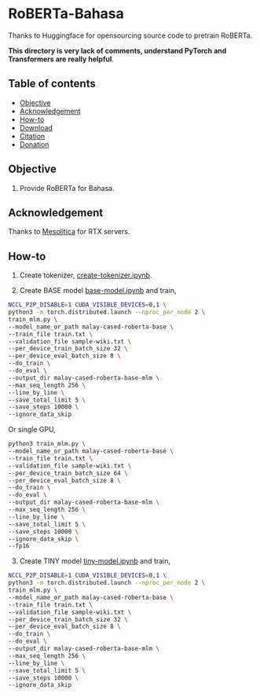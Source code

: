 # RoBERTa-Bahasa

Thanks to Huggingface for opensourcing source code to pretrain RoBERTa.

**This directory is very lack of comments, understand PyTorch and Transformers are really helpful**.

## Table of contents
  * [Objective](#objective)
  * [Acknowledgement](#acknowledgement)
  * [How-to](#how-to)
  * [Download](#download)
  * [Citation](#citation)
  * [Donation](#donation)

## Objective

1. Provide RoBERTa for Bahasa.

## Acknowledgement

Thanks to [Mesolitica](https://mesolitica.com/) for RTX servers.

## How-to

1. Create tokenizer, [create-tokenizer.ipynb](create-tokenizer.ipynb).

2. Create BASE model [base-model.ipynb](base-model.ipynb) and train,

```bash
NCCL_P2P_DISABLE=1 CUDA_VISIBLE_DEVICES=0,1 \
python3 -m torch.distributed.launch --nproc_per_node 2 \
train_mlm.py \
--model_name_or_path malay-cased-roberta-base \
--train_file train.txt \
--validation_file sample-wiki.txt \
--per_device_train_batch_size 32 \
--per_device_eval_batch_size 8 \
--do_train \
--do_eval \
--output_dir malay-cased-roberta-base-mlm \
--max_seq_length 256 \
--line_by_line \
--save_total_limit 5 \
--save_steps 10000 \
--ignore_data_skip
```

Or single GPU,

```bash
python3 train_mlm.py \
--model_name_or_path malay-cased-roberta-base \
--train_file train.txt \
--validation_file sample-wiki.txt \
--per_device_train_batch_size 64 \
--per_device_eval_batch_size 8 \
--do_train \
--do_eval \
--output_dir malay-cased-roberta-base-mlm \
--max_seq_length 256 \
--line_by_line \
--save_total_limit 5 \
--save_steps 10000 \
--ignore_data_skip \
--fp16
```

3. Create TINY model [tiny-model.ipynb](tiny-model.ipynb) and train,

```bash
NCCL_P2P_DISABLE=1 CUDA_VISIBLE_DEVICES=0,1 \
python3 -m torch.distributed.launch --nproc_per_node 2 \
train_mlm.py \
--model_name_or_path malay-cased-roberta-base \
--train_file train.txt \
--validation_file sample-wiki.txt \
--per_device_train_batch_size 32 \
--per_device_eval_batch_size 8 \
--do_train \
--do_eval \
--output_dir malay-cased-roberta-base-mlm \
--max_seq_length 256 \
--line_by_line \
--save_total_limit 5 \
--save_steps 10000 \
--ignore_data_skip
```